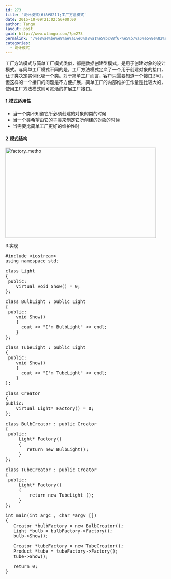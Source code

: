 ```yaml
---
id: 273
title: '设计模式(6)&#8211;工厂方法模式'
date: 2015-10-09T21:02:56+00:00
author: Tango
layout: post
guid: http://www.wtango.com/?p=273
permalink: '/%e8%ae%be%e8%ae%a1%e6%a8%a1%e5%bc%8f6-%e5%b7%a5%e5%8e%82%e6%96%b9%e6%b3%95%e6%a8%a1%e5%bc%8f/'
categories:
  - 设计模式
---
```

工厂方法模式与简单工厂模式类似，都是数据创建型模式，是用于创建对象的设计模式。与简单工厂模式不同的是，工厂方法模式定义了一个用于创建对象的接口，让子类决定实例化哪一个类。对于简单工厂而言，客户只需要知道一个接口即可，但这样的一个接口的问题是不方便扩展，简单工厂的内部维护工作量是比较大的，使用工厂方法模式则可灵活的扩展工厂接口。

<!--more-->

#### 1.模式适用性

  * 当一个类不知道它所必须创建的对象的类的时候
  * 当一个类希望由它的子类来制定它所创建的对象的时候
  * 当需要比简单工厂更好的维护性时

#### 2.模式结构

[<img class="aligncenter size-full wp-image-274" src="http://www.wtango.com/wp-content/uploads/2015/10/factory_metho.gif" alt="factory_metho" width="473" height="284" />](http://www.wtango.com/wp-content/uploads/2015/10/factory_metho.gif)

3.实现

<pre class="brush: cpp; title: ; notranslate" title="">#include &lt;iostream&gt;
using namespace std;
  
class Light
{
 public:
    virtual void Show() = 0;
};
  
class BulbLight : public Light
{
 public:
    void Show()
    {
      cout &lt;&lt; "I'm BulbLight" &lt;&lt; endl;
    }
};
  
class TubeLight : public Light
{
 public:
    void Show()
    {
      cout &lt;&lt; "I'm TubeLight" &lt;&lt; endl;
    }
};

class Creator 
{ 
public:
    virtual Light* Factory() = 0;
}; 

class BulbCreator : public Creator
{
 public:
     Light* Factory() 
     {
        return new BulbLight();
     } 
};

class TubeCreator : public Creator
{
 public: 
     Light* Factory()
     {
         return new TubeLight ();
     }
};

int main(int argc , char *argv [])
{
   Creator *bulbFactory = new BulbCreator();
   Light *bulb = bulbFactory-&gt;Factory();
   bulb-&gt;Show();
  
   Creator *tubeFactory = new TubeCreator();
   Product *tube = tubeFactory-&gt;Factory();
   tube-&gt;Show();
  
   return 0;
}
</pre>